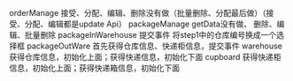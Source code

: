 orderManage 接受、分配、编辑、删除没有做（批量删除、分配最后做）（接受、分配、编辑都是update Api）
packageManage  getData没有做、 删除、编辑、批量删除
packageInWarehouse 提交事件  将step1中的仓库编号换成一个选择框
packageOutWare     首先获得仓库信息、快递柜信息，提交事件
warehouse      获得仓库信息，初始化上面；获得快递信息，初始化下面
cupboard      获得快递柜信息，初始化上面；获得快递箱信息，初始化下面
